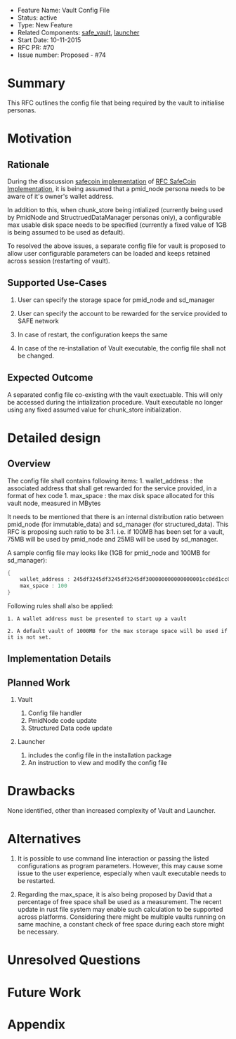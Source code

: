 - Feature Name: Vault Config File
- Status: active
- Type: New Feature
- Related Components: [safe_vault](https://github.com/maidsafe/safe_vault), [launcher](https://github.com/maidsafe/safe_launcher)
- Start Date: 10-11-2015
- RFC PR: #70
- Issue number: Proposed - #74

# Summary

This RFC outlines the config file that being required by the vault to initialise personas.

# Motivation

## Rationale

During the disscussion [safecoin implementation](https://github.com/maidsafe/rfcs/issues/61) of [RFC SafeCoin Implementation](https://github.com/maidsafe/rfcs/blob/master/proposed/0012-safecoin-implementation/0012-safecoin-implementation.md), it is being assumed that a pmid_node persona needs to be aware of it's owner's wallet address.

In addition to this, when chunk_store being intialized (currently being used by PmidNode and StructruedDataManager personas only), a configurable max usable disk space needs to be specified (currently a fixed value of 1GB is being assumed to be used as default).

To resolved the above issues, a separate config file for vault is proposed to allow user configurable parameters can be loaded and keeps retained across session (restarting of vault).

## Supported Use-Cases

1. User can specify the storage space for pmid_node and sd_manager

1. User can specify the account to be rewarded for the service provided to SAFE network

1. In case of restart, the configuration keeps the same

1. In case of the re-installation of Vault executable, the config file shall not be changed.


## Expected Outcome

A separated config file co-existing with the vault exectuable. This will only be accessed during the intialization procedure. Vault executable no longer using any fixed assumed value for chunk_store initialization.

# Detailed design

## Overview

The config file shall contains following items:
	1. wallet_address : the associated address that shall get rewarded for the service provided, in a format of hex code
	1. max_space : the max disk space allocated for this vault node, measured in MBytes

It needs to be mentioned that there is an internal distribution ratio between pmid_node (for immutable_data) and sd_manager (for structured_data). This RFC is proposing such ratio to be 3:1. i.e. if 100MB has been set for a vault, 75MB will be used by pmid_node and 25MB will be used by sd_manager.

A sample config file may looks like (1GB for pmid_node and 100MB for sd_manager):
```rust
{
	wallet_address : 245df3245df3245df3245df300000000000000001cc0dd1cc0dd1cc0dd1cc0dd
	max_space : 100
}
```

Following rules shall also be applied:

    1. A wallet address must be presented to start up a vault

    2. A default vault of 1000MB for the max storage space will be used if it is not set.

## Implementation Details


## Planned Work

1. Vault
    1. Config file handler
    1. PmidNode code update
    1. Structured Data code update

1. Launcher
    1. includes the config file in the installation package
    1. An instruction to view and modify the config file



# Drawbacks

None identified, other than increased complexity of Vault and Launcher.

# Alternatives

1. It is possible to use command line interaction or passing the listed configurations as program parameters. However, this may cause some issue to the user experience, especially when vault executable needs to be restarted.

1. Regarding the max_space, it is also being proposed by David that a percentage of free space shall be used as a measurement. The recent update in rust file system may enable such calculation to be supported across platforms. Considering there might be multiple vaults running on same machine, a constant check of free space during each store might be necessary.


# Unresolved Questions



# Future Work



# Appendix
